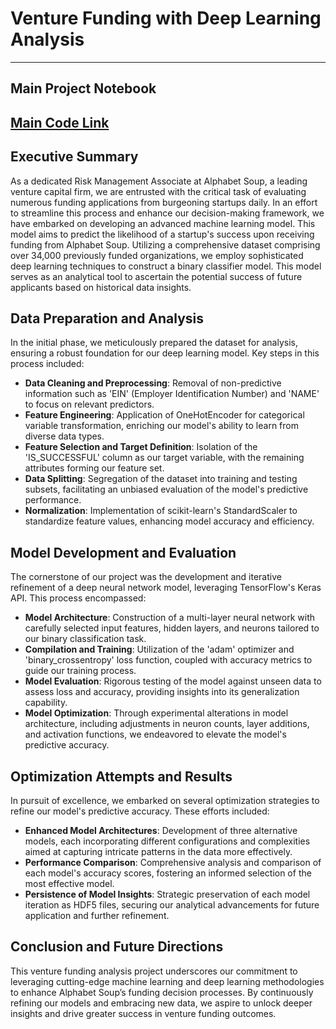 # Venture Funding with Deep Learning Analysis

---
## Main Project Notebook
[Main Code Link](https://github.com/jancichocki/Module_13_Challenge/blob/main/venture_funding_with_deep_learning.ipynb)
---

## Executive Summary
As a dedicated Risk Management Associate at Alphabet Soup, a leading venture capital firm, we are entrusted with the critical task of evaluating numerous funding applications from burgeoning startups daily. In an effort to streamline this process and enhance our decision-making framework, we have embarked on developing an advanced machine learning model. This model aims to predict the likelihood of a startup's success upon receiving funding from Alphabet Soup. Utilizing a comprehensive dataset comprising over 34,000 previously funded organizations, we employ sophisticated deep learning techniques to construct a binary classifier model. This model serves as an analytical tool to ascertain the potential success of future applicants based on historical data insights.

## Data Preparation and Analysis
In the initial phase, we meticulously prepared the dataset for analysis, ensuring a robust foundation for our deep learning model. Key steps in this process included:

- **Data Cleaning and Preprocessing**: Removal of non-predictive information such as 'EIN' (Employer Identification Number) and 'NAME' to focus on relevant predictors.
- **Feature Engineering**: Application of OneHotEncoder for categorical variable transformation, enriching our model's ability to learn from diverse data types.
- **Feature Selection and Target Definition**: Isolation of the 'IS_SUCCESSFUL' column as our target variable, with the remaining attributes forming our feature set.
- **Data Splitting**: Segregation of the dataset into training and testing subsets, facilitating an unbiased evaluation of the model's predictive performance.
- **Normalization**: Implementation of scikit-learn's StandardScaler to standardize feature values, enhancing model accuracy and efficiency.

## Model Development and Evaluation
The cornerstone of our project was the development and iterative refinement of a deep neural network model, leveraging TensorFlow's Keras API. This process encompassed:

- **Model Architecture**: Construction of a multi-layer neural network with carefully selected input features, hidden layers, and neurons tailored to our binary classification task.
- **Compilation and Training**: Utilization of the 'adam' optimizer and 'binary_crossentropy' loss function, coupled with accuracy metrics to guide our training process.
- **Model Evaluation**: Rigorous testing of the model against unseen data to assess loss and accuracy, providing insights into its generalization capability.
- **Model Optimization**: Through experimental alterations in model architecture, including adjustments in neuron counts, layer additions, and activation functions, we endeavored to elevate the model's predictive accuracy.

## Optimization Attempts and Results
In pursuit of excellence, we embarked on several optimization strategies to refine our model's predictive accuracy. These efforts included:

- **Enhanced Model Architectures**: Development of three alternative models, each incorporating different configurations and complexities aimed at capturing intricate patterns in the data more effectively.
- **Performance Comparison**: Comprehensive analysis and comparison of each model's accuracy scores, fostering an informed selection of the most effective model.
- **Persistence of Model Insights**: Strategic preservation of each model iteration as HDF5 files, securing our analytical advancements for future application and further refinement.

## Conclusion and Future Directions
This venture funding analysis project underscores our commitment to leveraging cutting-edge machine learning and deep learning methodologies to enhance Alphabet Soup’s funding decision processes. By continuously refining our models and embracing new data, we aspire to unlock deeper insights and drive greater success in venture funding outcomes.

